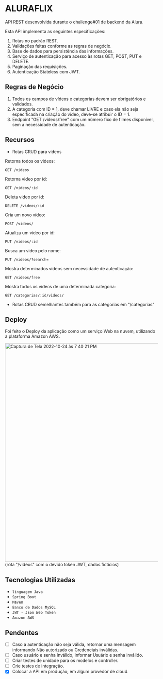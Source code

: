 # ALURAFLIX
API REST desenvolvida durante o challenge#01 de backend da Alura.

Esta API implementa as seguintes especificações:
1. Rotas no padrão REST.
2. Validações feitas conforme as regras de negócio.
3. Base de dados para persistência das informações.
4. Serviço de autenticação para acesso às rotas GET, POST, PUT e DELETE.
5. Paginação das requisições.
6. Autenticação Stateless com JWT.

## Regras de Negócio
1. Todos os campos de vídeos e categorias devem ser obrigatórios e validados.
2. A categoria com ID = 1, deve chamar LIVRE e caso ela não seja especificada na criação do vídeo, deve-se atribuir o ID = 1.
3. Endpoint "GET /videos/free" com um número fixo de filmes disponível, sem a necessidade de autenticação.

## Recursos
- Rotas CRUD para videos

Retorna todos os videos:
```
GET /videos
```

Retorna video por id:
```
GET /videos/:id
```

Deleta video por id:
```
DELETE /videos/:id
```

Cria um novo vídeo:
```
POST /videos/
```

Atualiza um video por id:
```
PUT /videos/:id
```

Busca um video pelo nome:
```
PUT /videos/?search=
```

Mostra determinados videos sem necessidade de autenticação:
```
GET /videos/free
```

Mostra todos os videos de uma determinada categoria:
```
GET /categorias/:id/videos/
```

- Rotas CRUD semelhantes também para as categorias em "/categorias"

## Deploy
Foi feito o Deploy da aplicação como um serviço Web na nuvem, utilizando a plataforma Amazon AWS.

<img width="720" alt="Captura de Tela 2022-10-24 às 7 40 21 PM" src="https://user-images.githubusercontent.com/57844726/197643486-00a51c54-8963-41db-b43f-9a71b160ff4a.png"><br>
(rota "/videos" com o devido token JWT, dados fictícios)


## Tecnologias Utilizadas
- `linguagem Java`
- `Spring Boot`
- `Maven`
- `Banco de Dados MySQL`
- `JWT - Json Web Token`
- `Amazon AWS`

## Pendentes
- [ ] Caso a autenticação não seja válida, retornar uma mensagem informando Não autorizado ou Credenciais inválidas.
- [ ] Caso usuário e senha inválido, informar Usuário e senha inválido.
- [ ] Criar testes de unidade para os modelos e controller.
- [ ] Crie testes de integração.
- [x] Colocar a API em produção, em algum provedor de cloud.
